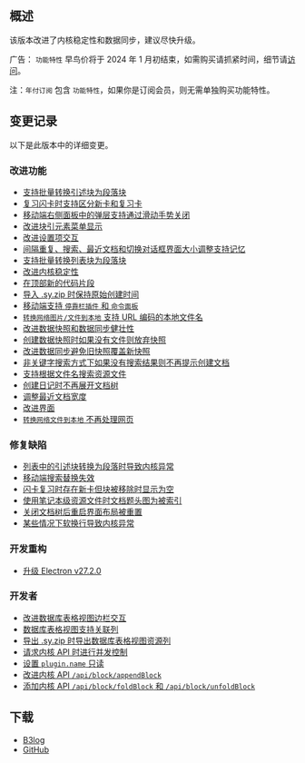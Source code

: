 ## 概述

该版本改进了内核稳定性和数据同步，建议尽快升级。

广告： `功能特性` 早鸟价将于 2024 年 1 月初结束，如需购买请抓紧时间，细节请[访问](https://b3log.org/siyuan/pricing.html)。

注：`年付订阅` 包含 `功能特性`，如果你是订阅会员，则无需单独购买功能特性。

## 变更记录

以下是此版本中的详细变更。

### 改进功能

* [支持批量转换引述块为段落块](https://github.com/siyuan-note/siyuan/issues/4706)
* [复习闪卡时支持区分新卡和复习卡](https://github.com/siyuan-note/siyuan/issues/9377)
* [移动端右侧面板中的弹层支持通过滑动手势关闭](https://github.com/siyuan-note/siyuan/issues/9810)
* [改进块引元素菜单显示](https://github.com/siyuan-note/siyuan/issues/9854)
* [改进设置项交互](https://github.com/siyuan-note/siyuan/issues/9857)
* [间隔重复、搜索、最近文档和切换对话框界面大小调整支持记忆](https://github.com/siyuan-note/siyuan/issues/9902)
* [支持批量转换列表块为段落块](https://github.com/siyuan-note/siyuan/issues/9908)
* [改进内核稳定性](https://github.com/siyuan-note/siyuan/issues/9912)
* [在顶部新的代码片段](https://github.com/siyuan-note/siyuan/issues/9921)
* [导入 .sy.zip 时保持原始创建时间](https://github.com/siyuan-note/siyuan/issues/9923)
* [移动端支持 `停靠栏插件` 和 `命令面板`](https://github.com/siyuan-note/siyuan/issues/9926)
* [`转换网络图片/文件到本地` 支持 URL 编码的本地文件名](https://github.com/siyuan-note/siyuan/issues/9929)
* [改进数据快照和数据同步健壮性](https://github.com/siyuan-note/siyuan/issues/9941)
* [创建数据快照时如果没有文件则放弃快照](https://github.com/siyuan-note/siyuan/issues/9948)
* [改进数据同步避免旧快照覆盖新快照](https://github.com/siyuan-note/siyuan/issues/9949)
* [非关键字搜索方式下如果没有搜索结果则不再提示创建文档](https://github.com/siyuan-note/siyuan/issues/9950)
* [支持根据文件名搜索资源文件](https://github.com/siyuan-note/siyuan/issues/9952)
* [创建日记时不再展开文档树](https://github.com/siyuan-note/siyuan/issues/9959)
* [调整最近文档宽度](https://github.com/siyuan-note/siyuan/issues/9960)
* [改进界面](https://github.com/siyuan-note/siyuan/issues/9963)
* [`转换网络文件到本地` 不再处理网页](https://github.com/siyuan-note/siyuan/issues/9965)

### 修复缺陷

* [列表中的引述块转换为段落时导致内核异常](https://github.com/siyuan-note/siyuan/issues/9920)
* [移动端搜索替换失效](https://github.com/siyuan-note/siyuan/issues/9932)
* [闪卡复习时存在新卡但块被移除时显示为空](https://github.com/siyuan-note/siyuan/issues/9935)
* [使用笔记本级资源文件时文档题头图为被索引](https://github.com/siyuan-note/siyuan/issues/9936)
* [关闭文档树后重启界面布局被重置](https://github.com/siyuan-note/siyuan/issues/9937)
* [某些情况下软换行导致内核异常](https://github.com/siyuan-note/siyuan/issues/9951)

### 开发重构

* [升级 Electron v27.2.0](https://github.com/siyuan-note/siyuan/issues/9953)

### 开发者

* [改进数据库表格视图边栏交互](https://github.com/siyuan-note/siyuan/issues/9791)
* [数据库表格视图支持关联列](https://github.com/siyuan-note/siyuan/issues/9888)
* [导出 .sy.zip 时导出数据库表格视图资源列](https://github.com/siyuan-note/siyuan/issues/9919)
* [请求内核 API 时进行并发控制](https://github.com/siyuan-note/siyuan/issues/9939)
* [设置 `plugin.name` 只读](https://github.com/siyuan-note/siyuan/issues/9943)
* [改进内核 API `/api/block/appendBlock`](https://github.com/siyuan-note/siyuan/issues/9955)
* [添加内核 API `/api/block/foldBlock` 和 `/api/block/unfoldBlock`](https://github.com/siyuan-note/siyuan/issues/9962)

## 下载

* [B3log](https://b3log.org/siyuan/download.html)
* [GitHub](https://github.com/siyuan-note/siyuan/releases)
